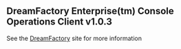 ## DreamFactory Enterprise(tm) Console Operations Client v1.0.3
See the [DreamFactory](https://www.dreamfactory.com/) site for more information

